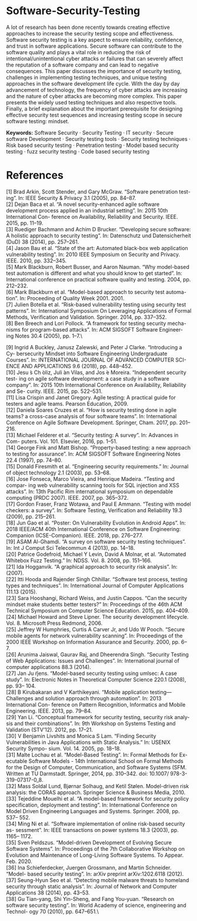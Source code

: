# Software-Security-Testing

A lot of research has been done recently towards creating
effective approaches to increase the security testing scope and effectiveness. Software security testing is a key aspect to ensure reliability, confidence, and trust in software applications. Secure software can contribute
to the software quality and plays a vital role in reducing the risk of intentional/unintentional cyber attacks or failures that can severely affect the
reputation of a software company and can lead to negative consequences.
This paper discusses the importance of security testing, challenges in
implementing testing techniques, and unique testing approaches in the
software development life cycle. With the day by day advancement of
technology, the frequency of cyber attacks are increasing and the nature
of cyber attacks are becoming more complex. This paper presents the
widely used testing techniques and also respective tools. Finally, a brief
explanation about the important prerequisite for designing effective security test sequences and increasing testing scope in secure software testing:
mindset.

**Keywords:** Software Security · Security Testing · IT security · Secure
software Development · Security testing tools · Security testing techniques · Risk based security testing · Penetration testing · Model based
security testing · fuzz security testing · Code based security testing

# References

[1] Brad Arkin, Scott Stender, and Gary McGraw. “Software penetration test- ing”. In: IEEE Security & Privacy 3.1 (2005), pp. 84–87.\
[2] Dejan Baca et al. “A novel security-enhanced agile software development process applied in an industrial setting”. In: 2015 10th International Con- ference on Availability, Reliability and Security. IEEE. 2015, pp. 11–19.\
[3] Ruediger Bachmann and Achim D Brucker. “Developing secure software: A holistic approach to security testing”. In: Datenschutz und Datensicherheit (DuD) 38 (2014), pp. 257–261.\
[4] Jason Bau et al. “State of the art: Automated black-box web application vulnerability testing”. In: 2010 IEEE Symposium on Security and Privacy. IEEE. 2010, pp. 332–345.\
[5] Mark Blackburn, Robert Busser, and Aaron Nauman. “Why model-based test automation is different and what you should know to get started”. In: International conference on practical software quality and testing. 2004, pp. 212–232.\
[6] Mark Blackburn et al. “Model-based approach to security test automa- tion”. In: Proceeding of Quality Week 2001. 2001.\
[7] Julien Botella et al. “Risk-based vulnerability testing using security test patterns”. In: International Symposium On Leveraging Applications of Formal Methods, Verification and Validation. Springer. 2014, pp. 337–352.\
[8] Ben Breech and Lori Pollock. “A framework for testing security mecha- nisms for program-based attacks”. In: ACM SIGSOFT Software Engineer- ing Notes 30.4 (2005), pp. 1–7.\

[9] Ingrid A Buckley, Janusz Zalewski, and Peter J Clarke. “Introducing a Cy- bersecurity Mindset into Software Engineering Undergraduate Courses”. In: INTERNATIONAL JOURNAL OF ADVANCED COMPUTER SCI- ENCE AND APPLICATIONS 9.6 (2018), pp. 448–452.\
[10] Jesu ́s Ch ́oliz, Juli ́an Vilas, and Jos ́e Moreira. “Independent security test- ing on agile software development: a case study in a software company”. In: 2015 10th International Conference on Availability, Reliability and Se- curity. IEEE. 2015, pp. 522–531.\
[11] Lisa Crispin and Janet Gregory. Agile testing: A practical guide for testers and agile teams. Pearson Education, 2009.\
[12] Daniela Soares Cruzes et al. “How is security testing done in agile teams? a cross-case analysis of four software teams”. In: International Conference on Agile Software Development. Springer, Cham. 2017, pp. 201–216.\
[13] Michael Felderer et al. “Security testing: A survey”. In: Advances in Com- puters. Vol. 101. Elsevier, 2016, pp. 1–51.\
[14] George Fink and Matt Bishop. “Property-based testing: a new approach to testing for assurance”. In: ACM SIGSOFT Software Engineering Notes 22.4 (1997), pp. 74–80.\
[15] Donald Firesmith et al. “Engineering security requirements.” In: Journal of object technology 2.1 (2003), pp. 53–68.\
[16] Jose Fonseca, Marco Vieira, and Henrique Madeira. “Testing and compar- ing web vulnerability scanning tools for SQL injection and XSS attacks”. In: 13th Pacific Rim international symposium on dependable computing (PRDC 2007). IEEE. 2007, pp. 365–372.\
[17] Gordon Fraser, Franz Wotawa, and Paul E Ammann. “Testing with model checkers: a survey”. In: Software Testing, Verification and Reliability 19.3 (2009), pp. 215–261.\
[18] Jun Gao et al. “Poster: On Vulnerability Evolution in Android Apps”. In:
2018 IEEE/ACM 40th International Conference on Software Engineering:
Companion (ICSE-Companion). IEEE. 2018, pp. 276–277.\
[19] ASAM Al-Ghamdi. “A survey on software security testing techniques”. In:
Int J Comput Sci Telecommun 4 (2013), pp. 14–18.\
[20] Patrice Godefroid, Michael Y Levin, David A Molnar, et al. “Automated
Whitebox Fuzz Testing.” In: NDSS. Vol. 8. 2008, pp. 151–166.\
[21] Ida Hogganvik. “A graphical approach to security risk analysis”. In: (2007).\
[22] Itti Hooda and Rajender Singh Chhillar. “Software test process, testing
types and techniques”. In: International Journal of Computer Applications
111.13 (2015).\
[23] Sara Hooshangi, Richard Weiss, and Justin Cappos. “Can the security
mindset make students better testers?” In: Proceedings of the 46th ACM
Technical Symposium on Computer Science Education. 2015, pp. 404–409.\
[24] Michael Howard and Steve Lipner. The security development lifecycle.
Vol. 8. Microsoft Press Redmond, 2006.\
[25] Jeffrey W Humphries, Curtis A Carver Jr, and Udo W Pooch. “Secure
mobile agents for network vulnerability scanning”. In: Proceedings of the
2000 IEEE Workshop on Information Assurance and Security. 2000, pp. 6–
7.\
[26] Arunima Jaiswal, Gaurav Raj, and Dheerendra Singh. “Security Testing
of Web Applications: Issues and Challenges”. In: International journal of
computer applications 88.3 (2014).\
[27] Jan Ju ̈rjens. “Model-based security testing using umlsec: A case study”.
In: Electronic Notes in Theoretical Computer Science 220.1 (2008), pp. 93–
104.\
[28] B Kirubakaran and V Karthikeyani. “Mobile application testing—Challenges
and solution approach through automation”. In: 2013 International Con- ference on Pattern Recognition, Informatics and Mobile Engineering. IEEE. 2013, pp. 79–84.\
[29] Yan Li. “Conceptual framework for security testing, security risk analy- sis and their combinations”. In: 9th Workshop on Systems Testing and Validation (STV’12). 2012, pp. 17–21.\
[30] V Benjamin Livshits and Monica S Lam. “Finding Security Vulnerabilities in Java Applications with Static Analysis.” In: USENIX Security Sympo- sium. Vol. 14. 2005, pp. 18–18.\
[31] Malte Lochau et al. “Model-Based Testing”. In: Formal Methods for Ex- ecutable Software Models - 14th International School on Formal Methods for the Design of Computer, Communication, and Software Systems (SFM. Written at TU Darmstadt. Springer, 2014, pp. 310–342. doi: 10.1007/ 978-3-319-07317-0_8.\
[32] Mass Soldal Lund, Bjørnar Solhaug, and Ketil Stølen. Model-driven risk analysis: the CORAS approach. Springer Science & Business Media, 2010.\
[33] Tejeddine Mouelhi et al. “A model-based framework for security policy specification, deployment and testing”. In: International Conference on Model Driven Engineering Languages and Systems. Springer. 2008, pp. 537–
552.\
[34] Ming Ni et al. “Software implementation of online risk-based security as-
sessment”. In: IEEE transactions on power systems 18.3 (2003), pp. 1165–
1172.\
[35] Sven Peldszus. “Model-driven Development of Evolving Secure Software
Systems”. In: Proceedings of the 7th Collaborative Workshop on Evolution
and Maintenance of Long-Living Software Systems. To Appear. Feb. 2020.\
[36] Ina Schieferdecker, Juergen Grossmann, and Martin Schneider. “Model-
based security testing”. In: arXiv preprint arXiv:1202.6118 (2012).\
[37] Seung-Hyun Seo et al. “Detecting mobile malware threats to homeland security through static analysis”. In: Journal of Network and Computer Applications 38 (2014), pp. 43–53.\
[38] Gu Tian-yang, Shi Yin-Sheng, and Fang You-yuan. “Research on software
security testing”. In: World Academy of science, engineering and Technol- ogy 70 (2010), pp. 647–651.\
